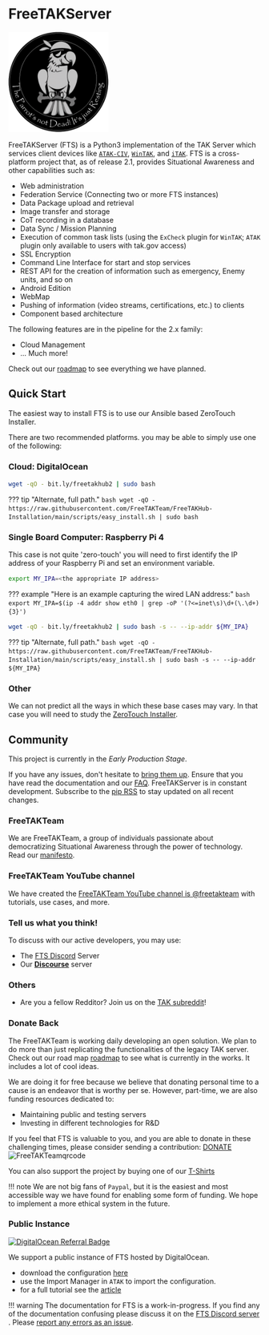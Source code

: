 # FreeTAKServer

<img src="assets/FTSLOGOv2.png" width="200" height="200" alt="FTS Logo">

FreeTAKServer (FTS) is a Python3 implementation of the TAK Server
which services client devices like
[`ATAK-CIV`](https://play.google.com/store/apps/details?id=com.atakmap.app.civ),
[`WinTAK`](https://www.civtak.org/2020/09/23/wintak-is-publicly-available/),
and [`iTAK`](https://apps.apple.com/us/app/itak/id1561656396).
FTS is a cross-platform project that,
as of release 2.1,
provides Situational Awareness and other capabilities such as:

- Web administration
- Federation Service (Connecting two or more FTS instances)
- Data Package upload and retrieval
- Image transfer and storage
- CoT recording in a database
-  Data Sync / Mission Planning
- Execution of common task lists (using the `ExCheck` plugin for `WinTAK`; `ATAK` plugin only available to users with tak.gov access)
- SSL Encryption
- Command Line Interface for start and stop services
- REST API for the creation of information such as emergency, Enemy units, and so on
- Android Edition
- WebMap
- Pushing of information (video streams, certifications, etc.) to clients
- Component based architecture

The following features are in the pipeline  for the 2.x family:

 - Cloud Management
 - ... Much more!

Check out our [roadmap](https://github.com/FreeTAKTeam/FreeTakServer/milestones?direction=asc&sort=due_date&state=open) to see everything we have planned.

## Quick Start

The easiest way to install FTS is to use our Ansible based ZeroTouch Installer.

There are two recommended platforms.
you may be able to simply use one of the following:

### Cloud: DigitalOcean 

```bash
wget -qO - bit.ly/freetakhub2 | sudo bash
```
??? tip "Alternate, full path."
    ```bash
    wget -qO - https://raw.githubusercontent.com/FreeTAKTeam/FreeTAKHub-Installation/main/scripts/easy_install.sh | sudo bash
    ```

### Single Board Computer: Raspberry Pi 4

This case is not quite 'zero-touch' you will need to first identify the IP address of your Raspberry Pi
and set an environment variable.
```bash
export MY_IPA=<the appropriate IP address>
```
??? example "Here is an example capturing the wired LAN address:"
    ```bash
    export MY_IPA=$(ip -4 addr show eth0 | grep -oP '(?<=inet\s)\d+(\.\d+){3}')
    ```

```bash
wget -qO - bit.ly/freetakhub2 | sudo bash -s -- --ip-addr ${MY_IPA}
```
??? tip "Alternate, full path."
    ```bash
    wget -qO - https://raw.githubusercontent.com/FreeTAKTeam/FreeTAKHub-Installation/main/scripts/easy_install.sh | sudo bash -s -- --ip-addr ${MY_IPA}
    ```

### Other

We can not predict all the ways in which these base cases may vary.
In that case you will need to study the [ZeroTouch Installer](Installation/mechanism/Ansible/ZeroTouchInstall.md). 

## Community
This project is currently in the *Early Production Stage*.

If you have any issues, don't hesitate to [bring them up](https://github.com/Tapawingo/FreeTakServer/issues).
Ensure that you have read the documentation and our [FAQ](About/FAQ.md).
FreeTAKServer is in constant development.
Subscribe to the [pip RSS](https://pypi.org/rss/project/freetakserver/releases.xml) to stay updated on all recent changes.

### FreeTAKTeam
We are FreeTAKTeam, a group of individuals passionate about democratizing Situational Awareness through the power of technology.
Read our [manifesto](About/Manifesto.md).

### FreeTAKTeam YouTube channel
We have created the [FreeTAKTeam YouTube channel is @freetakteam](https://www.youtube.com/@freetakteam) with tutorials, use cases, and more.

### Tell us what you think!
To discuss with our active developers, you may use:
- The [FTS Discord](https://discord.gg/m8cBzQM2te) Server
- Our [**Discourse**](https://freetakteam.discourse.group/) server 

### Others
 - Are you a fellow Redditor? Join us on the [TAK subreddit](https://www.reddit.com/r/ATAK/)!

### Donate Back
The FreeTAKTeam is working daily developing an open solution.
We plan to do more than just replicating the functionalities of the legacy TAK server.
Check out our road map [roadmap](https://github.com/FreeTAKTeam/FreeTakServer/milestones?direction=asc&sort=due_date&state=open) to see what is currently in the works.
It includes a lot of cool ideas.

We are doing it for free because
we believe that donating personal time to a cause is an endeavor that is worthy per se.
However, part-time, we are also funding resources dedicated to:

- Maintaining public and testing servers
- Investing in different technologies for R&D

If you feel that FTS is valuable to you,
and you are able to donate in these challenging times,
please consider sending a contribution: [DONATE](https://www.paypal.com/cgi-bin/webscr?cmd=_donations&business=brothercorvo%40gmail.com&item_name=FreeTAKServer+R%26D&currency_code=CAD&source=url)
![FreeTAKTeamqrcode](https://user-images.githubusercontent.com/60719165/162584843-b7121ff7-40d9-4499-b274-a3ff87c3e587.png)

You can also support the project by buying one of our [T-Shirts](http://tee.pub/lic/elARpZYCmaw)

!!! note
    We are not big fans of `Paypal`,
    but it is the easiest and most accessible way we have found for enabling some form of funding.
    We hope to implement a more ethical system in the future.

### Public Instance

[![DigitalOcean Referral Badge](https://web-platforms.sfo2.cdn.digitaloceanspaces.com/WWW/Badge%201.svg)](https://www.digitalocean.com/?refcode=f107fe7b7131&utm_campaign=Referral_Invite&utm_medium=Referral_Program&utm_source=badge)

We support a public instance of FTS hosted by DigitalOcean.

- download the configuration [here](assets/fts-official-pub.zip)
- use the Import Manager in `ATAK` to import the configuration.
- for a full tutorial see the [article](About/PubServer.md)

!!! warning
    The documentation for FTS is a work-in-progress.
    If you find any of the documentation confusing please discuss it on the [FTS Discord server](https://discord.gg/m8cBzQM2te) .
    Please [report any errors as an issue](https://github.com/FreeTAKTeam/FreeTAKServer-User-Docs/issue).
    